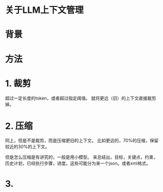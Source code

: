 # 关于LLM上下文管理


# 背景


# 方法

# 1. 裁剪
超过一定长度的token，或者超过指定阈值。
就将更远（旧）的上下文直接裁剪掉。

# 2. 压缩
同上，但是不是裁剪，而是压缩更旧的上下文。
比如更远的，70%的压缩，保留较近的30%的上下文。

但是怎么压缩是有讲究的，一般是用小模型。
来总结出，目标，关键点，约束，历史计划，已经执行步骤，进度。这些可能分为来一个json。或者xml格式。

# 3.

